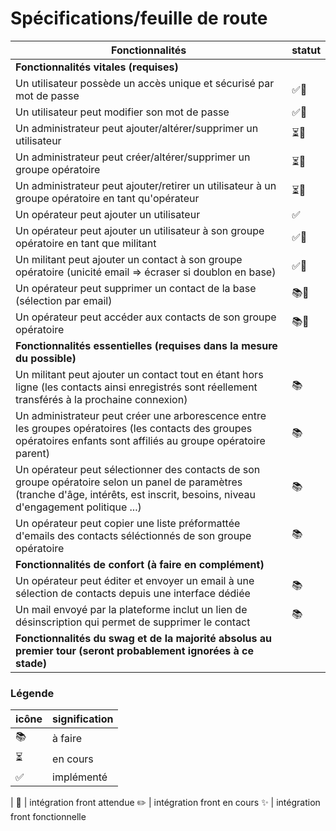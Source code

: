 # Spécifications/feuille de route

Fonctionnalités | statut
-----------------------------------|---------
**Fonctionnalités vitales (requises)** | 
Un utilisateur possède un accès unique et sécurisé par mot de passe | ✅📐
Un utilisateur peut modifier son mot de passe | ✅📐
Un administrateur peut ajouter/altérer/supprimer un utilisateur | ⏳📐
Un administrateur peut créer/altérer/supprimer un groupe opératoire | ⏳📐
Un administrateur peut ajouter/retirer un utilisateur à un groupe opératoire en tant qu'opérateur | ⏳📐
Un opérateur peut ajouter un utilisateur | ✅
Un opérateur peut ajouter un utilisateur à son groupe opératoire en tant que militant | ✅📐
Un militant peut ajouter un contact à son groupe opératoire (unicité email => écraser si doublon en base) | ✅📐
Un opérateur peut supprimer un contact de la base (sélection par email) | 📚📐
Un opérateur peut accéder aux contacts de son groupe opératoire | 📚📐
**Fonctionnalités essentielles (requises dans la mesure du possible)** | 
Un militant peut ajouter un contact tout en étant hors ligne (les contacts ainsi enregistrés sont réellement transférés à la prochaine connexion) | 📚
Un administrateur peut créer une arborescence entre les groupes opératoires (les contacts des groupes opératoires enfants sont affiliés au groupe opératoire parent) | 📚
Un opérateur peut sélectionner des contacts de son groupe opératoire selon un panel de paramètres (tranche d'âge, intérêts, est inscrit, besoins, niveau d'engagement politique ...) | 📚
Un opérateur peut copier une liste préformattée d'emails des contacts séléctionnés de son groupe opératoire | 📚
**Fonctionnalités de confort (à faire en complément)** | 
Un opérateur peut éditer et envoyer un email à une sélection de contacts depuis une interface dédiée | 📚
Un mail envoyé par la plateforme inclut un lien de désinscription qui permet de supprimer le contact | 📚
**Fonctionnalités du swag et de la majorité absolus au premier tour (seront probablement ignorées à ce stade)** | 



### Légende
icône| signification
--|--
📚| à faire
⏳| en cours
✅ | implémenté
 | 
📐 | intégration front attendue
✏️ | intégration front en cours
✨ | intégration front fonctionnelle